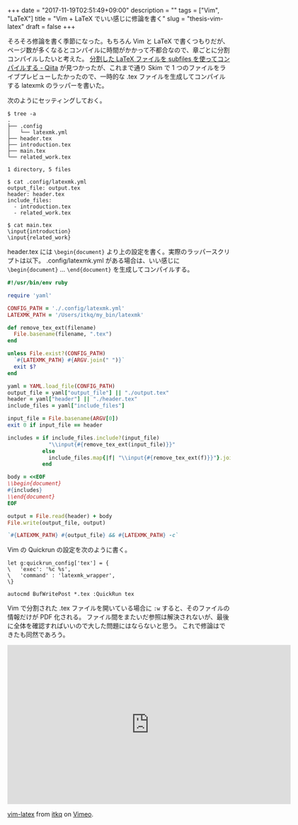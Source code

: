 +++
date = "2017-11-19T02:51:49+09:00"
description = ""
tags = ["Vim", "LaTeX"]
title = "Vim + LaTeX でいい感じに修論を書く"
slug = "thesis-vim-latex"
draft = false
+++

そろそろ修論を書く季節になった。もちろん Vim と LaTeX で書くつもりだが、ページ数が多くなるとコンパイルに時間がかかって不都合なので、章ごとに分割コンパイルしたいと考えた。
[分割した LaTeX ファイルを subfiles を使ってコンパイルする - Qiita](https://qiita.com/sankichi92/items/1e113fcf6cc045eb64f7) が見つかったが、これまで通り Skim で 1 つのファイルをライブプレビューしたかったので、一時的な .tex ファイルを生成してコンパイルする latexmk のラッパーを書いた。

次のようにセッティングしておく。
```
$ tree -a
.
├── .config
│   └── latexmk.yml
├── header.tex
├── introduction.tex
├── main.tex
└── related_work.tex

1 directory, 5 files

$ cat .config/latexmk.yml
output_file: output.tex
header: header.tex
include_files:
  - introduction.tex
  - related_work.tex

$ cat main.tex
\input{introduction}
\input{related_work}
```

header.tex には `\begin{document}` より上の設定を書く。実際のラッパースクリプトは以下。
.config/latexmk.yml がある場合は、いい感じに `\begin{document}` ... `\end{document}` を生成してコンパイルする。

```rb
#!/usr/bin/env ruby

require 'yaml'

CONFIG_PATH = './.config/latexmk.yml'
LATEXMK_PATH = '/Users/itkq/my_bin/latexmk'

def remove_tex_ext(filename)
  File.basename(filename, ".tex")
end

unless File.exist?(CONFIG_PATH)
  `#{LATEXMK_PATH} #{ARGV.join(" ")}`
  exit $?
end

yaml = YAML.load_file(CONFIG_PATH)
output_file = yaml["output_file"] || "./output.tex"
header = yaml["header"] || "./header.tex"
include_files = yaml["include_files"]

input_file = File.basename(ARGV[0])
exit 0 if input_file == header

includes = if include_files.include?(input_file)
             "\\input{#{remove_tex_ext(input_file)}}"
           else
             include_files.map{|f| "\\input{#{remove_tex_ext(f)}}"}.join("\n")
           end

body = <<EOF
\\begin{document}
#{includes}
\\end{document}
EOF

output = File.read(header) + body
File.write(output_file, output)

`#{LATEXMK_PATH} #{output_file} && #{LATEXMK_PATH} -c`

```

Vim の Quickrun の設定を次のように書く。
```vim
let g:quickrun_config['tex'] = {
\   'exec': '%c %s',
\   'command' : 'latexmk_wrapper',
\}

autocmd BufWritePost *.tex :QuickRun tex
```

Vim で分割された .tex ファイルを開いている場合に `:w` すると、そのファイルの情報だけが PDF 化される。
ファイル間をまたいだ参照は解決されないが、最後に全体を確認すればいいので大した問題にはならないと思う。
これで修論はできたも同然であろう。

<iframe src="https://player.vimeo.com/video/243456055" width="640" height="360" frameborder="0" webkitallowfullscreen mozallowfullscreen allowfullscreen></iframe>
<p><a href="https://vimeo.com/243456055">vim-latex</a> from <a href="https://vimeo.com/user74437848">itkq</a> on <a href="https://vimeo.com">Vimeo</a>.</p>
